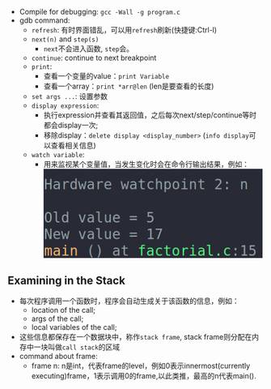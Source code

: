 - Compile for debugging:
    `gcc -Wall -g program.c`
- gdb command:
    - `refresh`: 有时界面错乱，可以用`refresh`刷新(快捷键:Ctrl-l)
    - `next(n)` and `step(s)`
        - `next`不会进入函数, `step`会。
    - `continue`: continue to next breakpoint
    - `print`:
        - 查看一个变量的value：`print Variable`
        - 查看一个array：`print *arr@len` (len是要查看的长度)
    - `set args ...`: 设置参数
    - `display expression`: 
        - 执行expression并查看其返回值，之后每次next/step/continue等时都会display一次;
        - 移除display：`delete display <display_number>` (`info display`可以查看相关信息)
    - `watch variable`:
        - 用来监视某个变量值，当发生变化时会在命令行输出结果，例如：  
        ![watchpoint](./imgs/watchpoint.png)
## Examining in the Stack
- 每次程序调用一个函数时，程序会自动生成关于该函数的信息，例如：
    - location of the call;
    - args of the call;
    - local variables of the call;
- 这些信息都保存在一个数据块中，称作`stack frame`, stack frame则分配在内存中一块叫做`call stack`的区域
- command about frame:
    - frame n: n是int，代表frame的level，例如0表示innermost(currently executing)frame，1表示调用0的frame,以此类推，最高的n代表main().

